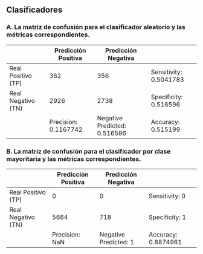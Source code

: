 ## Clasificadores

### A. La matriz de confusión para el clasificador aleatorio y las métricas correspondientes.

|                    | Predicción Positiva  | Predicción Negativa          |                        |
| ------------------ | -------------------- | ---------------------------- | ---------------------- |
| Real Positivo (TP) | 362                  | 356                          | Sensitivity: 0.5041783 |
| Real Negativo (TN) | 2926                 | 2738                         | Specificity: 0.516596  |
|                    | Precision: 0.1167742 | Negative Predicted: 0.516596 | Accuracy: 0.515199     |

### B. La matriz de confusión para el clasificador por clase mayoritaria y las métricas correspondientes.

|                    | Predicción Positiva | Predicción Negativa   |                     |
| ------------------ | ------------------- | --------------------- | ------------------- |
| Real Positivo (TP) | 0                   | 0                     | Sensitivity: 0      |
| Real Negativo (TN) | 5664                | 718                   | Specificity: 1      |
|                    | Precision: NaN      | Negative Predicted: 1 | Accuracy: 0.8874961 |
